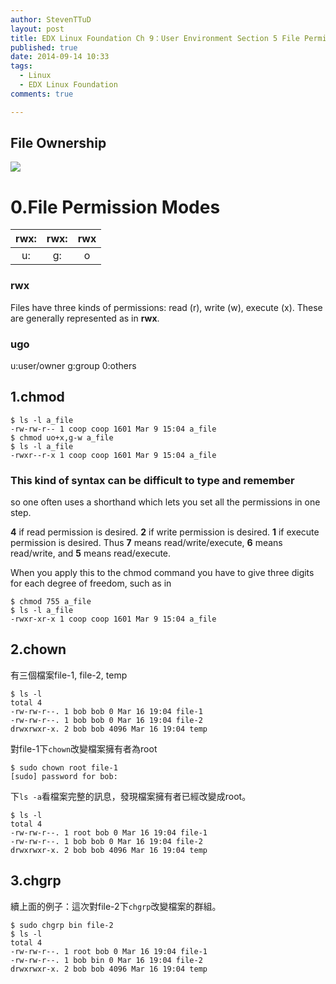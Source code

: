 ```yaml
---
author: StevenTTuD
layout: post
title: EDX Linux Foundation Ch 9：User Environment Section 5 File Permissions
published: true
date: 2014-09-14 10:33
tags:
  - Linux
  - EDX Linux Foundation
comments: true

---
```

## File Ownership
![](https://lh5.googleusercontent.com/5pM1DTFHc1_5F8GpOpCa5rfG7hBk7xk9JN4uPV9UIxk=w1755-h485-no)
# 0.File Permission Modes

| rwx:| rwx: |  rwx |
| :---: | :-----: | :----: |
| u:  |  g: |  o |


### rwx
 Files have three kinds of permissions: read (r), write (w), execute (x). These are generally represented as in **rwx**.


### ugo
 u:user/owner
 g:group
 0:others

## 1.chmod
```
$ ls -l a_file
-rw-rw-r-- 1 coop coop 1601 Mar 9 15:04 a_file
$ chmod uo+x,g-w a_file
$ ls -l a_file
-rwxr--r-x 1 coop coop 1601 Mar 9 15:04 a_file
```
### This kind of syntax can be difficult to type and remember
so one often uses a shorthand which lets you set all the permissions in one step.

**4** if read permission is desired.
**2** if write permission is desired.
**1** if execute permission is desired.
Thus **7** means read/write/execute, **6** means read/write, and **5** means read/execute.

When you apply this to the chmod command you have to give three digits for each degree of freedom, such as in
```
$ chmod 755 a_file
$ ls -l a_file
-rwxr-xr-x 1 coop coop 1601 Mar 9 15:04 a_file
```

## 2.chown
有三個檔案file-1, file-2, temp
```
$ ls -l
total 4
-rw-rw-r--. 1 bob bob 0 Mar 16 19:04 file-1
-rw-rw-r--. 1 bob bob 0 Mar 16 19:04 file-2
drwxrwxr-x. 2 bob bob 4096 Mar 16 19:04 temp
```
對file-1下```chown```改變檔案擁有者為root
```
$ sudo chown root file-1
[sudo] password for bob:
```
下```ls -a```看檔案完整的訊息，發現檔案擁有者已經改變成root。
```
$ ls -l
total 4
-rw-rw-r--. 1 root bob 0 Mar 16 19:04 file-1
-rw-rw-r--. 1 bob bob 0 Mar 16 19:04 file-2
drwxrwxr-x. 2 bob bob 4096 Mar 16 19:04 temp
```

## 3.chgrp
續上面的例子：這次對file-2下```chgrp```改變檔案的群組。
```
$ sudo chgrp bin file-2
$ ls -l
total 4
-rw-rw-r--. 1 root bob 0 Mar 16 19:04 file-1
-rw-rw-r--. 1 bob bin 0 Mar 16 19:04 file-2
drwxrwxr-x. 2 bob bob 4096 Mar 16 19:04 temp
```